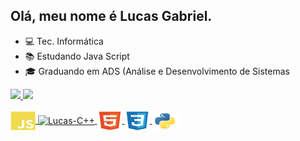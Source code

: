 ## Olá, meu nome é Lucas Gabriel.


- 💻 Tec. Informática
- 📚 Estudando Java Script
- 🎓 Graduando em ADS (Análise e Desenvolvimento de Sistemas
<div>
  <a href="https://github.com/LucasGabrielqs">
  <img height="180em" src="https://github-readme-stats.vercel.app/api?username=LucasGabrielqs&show_icons=true&border_radius=15&theme=dark#gh-dark-mode-only">
  <img height="180em" src="https://github-readme-stats.vercel.app/api/top-langs/?username=LucasGabrielqs&layout=compact&langs_count=16&border_radius=15&theme=dark#gh-dark-mode-only">
</div>
<div style="display: inline_block"><br>
  <img align="center" alt="Lucas-Js" height="30" width="40" src="https://raw.githubusercontent.com/devicons/devicon/master/icons/javascript/javascript-plain.svg">
  <img align="center" alt="Lucas-C++" height="30" width="40" src="https://cdn.jsdelivr.net/gh/devicons/devicon/icons/cplusplus/cplusplus-original.svg">
  <img align="center" alt="Lucas-HTML" height="30" width="40" src="https://raw.githubusercontent.com/devicons/devicon/master/icons/html5/html5-original.svg">
  <img align="center" alt="Lucas-CSS" height="30" width="40" src="https://raw.githubusercontent.com/devicons/devicon/master/icons/css3/css3-original.svg">
  <img align="center" alt="Lucas-Python" height="30" width="40" src="https://raw.githubusercontent.com/devicons/devicon/master/icons/python/python-original.svg">
</div>



